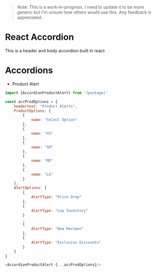 >Note: This is a work-in-progress.
>I need to update it to be more generic but I'm unsure how others would use this.  Any feedback is appreciated.
# React Accordion

This is a header and body accordion built in react


# Accordions

* Product Alert
```js
import {AccordionProductAlert} from '[package]'

const accProdOptions = {
    headertext: "Product Alerts",
    ProductOptions: [
        {
            name: "Select Option"
        },
        {
            name: "XS"
        },
        {
            name: "SM"
        },
        {
            name: "MD"
        },
        {
            name: "LG"
        }
    ],
    AlertOptions: [
        {
            AlertType: "Price Drop"
        },
        {
            AlertType: "Low Inventory"
        }
        ,
        {
            AlertType: "New Reviews"
        },
        {
            AlertType: "Exclusive Discounts"
        }
    ]
}

<AccordionProductAlert {...accProdOptions}/>
```
